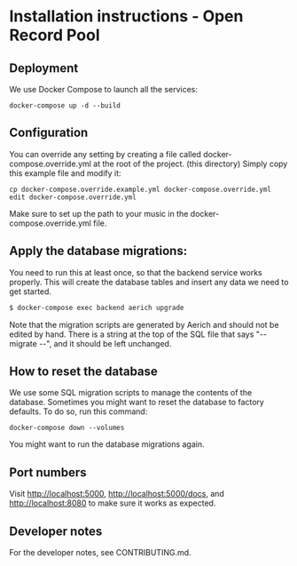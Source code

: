 # Installation instructions - Open Record Pool
## Deployment
We use Docker Compose to launch all the services:

```
docker-compose up -d --build
```

## Configuration
You can override any setting by creating a file called docker-compose.override.yml at the root of the project.
(this directory)
Simply copy this example file and modify it:

```
cp docker-compose.override.example.yml docker-compose.override.yml
edit docker-compose.override.yml
```

Make sure to set up the path to your music in the docker-compose.override.yml file.

## Apply the database migrations:
You need to run this at least once, so that the backend service works properly.
This will create the database tables and insert any data we need to get started.

```sh
$ docker-compose exec backend aerich upgrade
```

Note that the migration scripts are generated by Aerich and should not be edited by hand.
There is a string at the top of the SQL file that says "-- migrate --", and it should
be left unchanged.

## How to reset the database
We use some SQL migration scripts to manage the contents of the database.
Sometimes you might want to reset the database to factory defaults.
To do so, run this command:

```
docker-compose down --volumes
```

You might want to run the database migrations again.

## Port numbers
Visit [http://localhost:5000](http://localhost:5000), [http://localhost:5000/docs](http://localhost:5000/docs), and [http://localhost:8080](http://localhost:8080) to make sure it works as expected.

## Developer notes
For the developer notes, see CONTRIBUTING.md.

